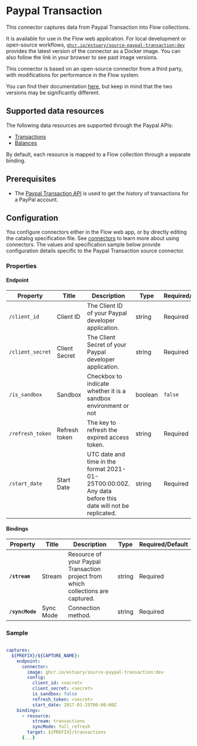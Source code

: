 
# Paypal Transaction

This connector captures data from Paypal Transaction into Flow collections.

It is available for use in the Flow web application. For local development or open-source workflows, [`ghcr.io/estuary/source-paypal-transaction:dev`](https://ghcr.io/estuary/source-paypal-transaction:dev) provides the latest version of the connector as a Docker image. You can also follow the link in your browser to see past image versions.

This connector is based on an open-source connector from a third party, with modifications for performance in the Flow system.

You can find their documentation [here](https://docs.airbyte.com/integrations/sources/paypal-transaction/),
but keep in mind that the two versions may be significantly different.

## Supported data resources

The following data resources are supported through the Paypal APIs:

* [Transactions](https://developer.paypal.com/docs/api/transaction-search/v1/#transactions)
* [Balances](https://developer.paypal.com/docs/api/transaction-search/v1/#balances)

By default, each resource is mapped to a Flow collection through a separate binding.

## Prerequisites

* The [Paypal Transaction API](https://developer.paypal.com/docs/api/transaction-search/v1/) is used to get the history of transactions for a PayPal account.

## Configuration

You configure connectors either in the Flow web app, or by directly editing the catalog specification file.
See [connectors](../../../concepts/connectors.md#using-connectors) to learn more about using connectors. The values and specification sample below provide configuration details specific to the Paypal Transaction source connector.

### Properties

#### Endpoint

| Property | Title | Description | Type | Required/Default |
|---|---|---|---|---|
| `/client_id` | Client ID | The Client ID of your Paypal developer application. | string | Required |
| `/client_secret` | Client Secret | The Client Secret of your Paypal developer application. | string | Required |
| `/is_sandbox` | Sandbox | Checkbox to indicate whether it is a sandbox environment or not | boolean | `false` |
| `/refresh_token` | Refresh token | The key to refresh the expired access token. | string | Required |
| `/start_date` | Start Date | UTC date and time in the format 2021-01-25T00:00:00Z. Any data before this date will not be replicated. | string | Required |

#### Bindings

| Property | Title | Description | Type | Required/Default |
|---|---|---|---|---|
| **`/stream`** | Stream | Resource of your Paypal Transaction project from which collections are captured. | string | Required |
| **`/syncMode`** | Sync Mode | Connection method. | string | Required |

### Sample

```yaml

captures:
  ${PREFIX}/${CAPTURE_NAME}:
    endpoint:
      connector:
        image: ghcr.io/estuary/source-paypal-transaction:dev
        config:
          client_id: <secret>
          client_secret: <secret>
          is_sandbox: false
          refresh_token: <secret>
          start_date: 2017-01-25T00:00:00Z
    bindings:
      - resource:
          stream: transactions
          syncMode: full_refresh
        target: ${PREFIX}/transactions
      {...}
```
